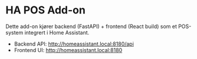 # HA POS Add-on

Dette add-on kjører backend (FastAPI) + frontend (React build) som et POS-system integrert i Home Assistant.

- Backend API: http://homeassistant.local:8180/api
- Frontend UI: http://homeassistant.local:8180
